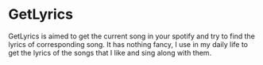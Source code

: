 # GetLyrics 
GetLyrics is aimed to get the current song in your spotify and try to find the lyrics of corresponding song. It has nothing fancy, I use in my daily life to get the lyrics of the songs that I like and sing along with them.
